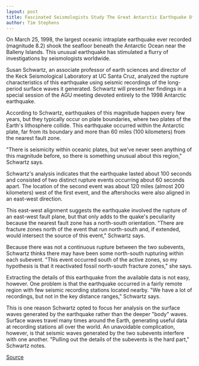 ```yaml
---
layout: post
title: Fascinated Seismologists Study The Great Antarctic Earthquake Of 1998
author: Tim Stephens
---
```


On March 25, 1998, the largest oceanic intraplate earthquake ever recorded (magnitude 8.2) shook the seafloor beneath the Antarctic Ocean near the Balleny Islands. This unusual earthquake has stimulated a flurry of investigations by seismologists worldwide.

Susan Schwartz, an associate professor of earth sciences and director of the Keck Seismological Laboratory at UC Santa Cruz, analyzed the rupture characteristics of this earthquake using seismic recordings of the long-period surface waves it generated. Schwartz will present her findings in a special session of the AGU meeting devoted entirely to the 1998 Antarctic earthquake.

According to Schwartz, earthquakes of this magnitude happen every few years, but they typically occur on plate boundaries, where two plates of the Earth's lithosphere collide. This earthquake occurred within the Antarctic plate, far from its boundary and more than 60 miles (100 kilometers) from the nearest fault zone.

"There is seismicity within oceanic plates, but we've never seen anything of this magnitude before, so there is something unusual about this region," Schwartz says.

Schwartz's analysis indicates that the earthquake lasted about 100 seconds and consisted of two distinct rupture events occurring about 60 seconds apart. The location of the second event was about 120 miles (almost 200 kilometers) west of the first event, and the aftershocks were also aligned in an east-west direction.

This east-west alignment suggests the earthquake involved the rupture of an east-west fault plane, but that only adds to the quake's peculiarity because the nearest fault zone has a north-south orientation. "There are fracture zones north of the event that run north-south and, if extended, would intersect the source of this event," Schwartz says.

Because there was not a continuous rupture between the two subevents, Schwartz thinks there may have been some north-south rupturing within each subevent. "This event occurred south of the active zones, so my hypothesis is that it reactivated fossil north-south fracture zones," she says.

Extracting the details of this earthquake from the available data is not easy, however. One problem is that the earthquake occurred in a fairly remote region with few seismic recording stations located nearby. "We have a lot of recordings, but not in the key distance ranges," Schwartz says.

This is one reason Schwartz opted to focus her analysis on the surface waves generated by the earthquake rather than the deeper "body" waves. Surface waves travel many times around the Earth, generating useful data at recording stations all over the world. An unavoidable complication, however, is that seismic waves generated by the two subevents interfere with one another. "Pulling out the details of the subevents is the hard part," Schwartz notes.

[Source](http://www1.ucsc.edu/oncampus/currents/98-99/12-14/antarctic.htm "Permalink to American Geophysical Society meeting; 12-14-98")
